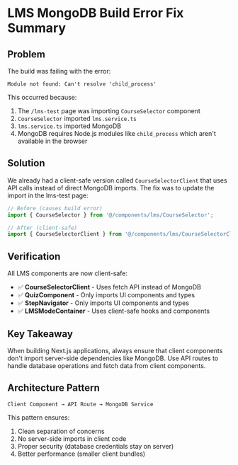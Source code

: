 # LMS MongoDB Build Error Fix Summary

## Problem
The build was failing with the error:
```
Module not found: Can't resolve 'child_process'
```

This occurred because:
1. The `/lms-test` page was importing `CourseSelector` component
2. `CourseSelector` imported `lms.service.ts` 
3. `lms.service.ts` imported MongoDB
4. MongoDB requires Node.js modules like `child_process` which aren't available in the browser

## Solution
We already had a client-safe version called `CourseSelectorClient` that uses API calls instead of direct MongoDB imports. The fix was to update the import in the lms-test page:

```typescript
// Before (causes build error)
import { CourseSelector } from '@/components/lms/CourseSelector';

// After (client-safe)
import { CourseSelectorClient } from '@/components/lms/CourseSelectorClient';
```

## Verification
All LMS components are now client-safe:
- ✅ **CourseSelectorClient** - Uses fetch API instead of MongoDB
- ✅ **QuizComponent** - Only imports UI components and types
- ✅ **StepNavigator** - Only imports UI components and types
- ✅ **LMSModeContainer** - Uses client-safe hooks and components

## Key Takeaway
When building Next.js applications, always ensure that client components don't import server-side dependencies like MongoDB. Use API routes to handle database operations and fetch data from client components.

## Architecture Pattern
```
Client Component → API Route → MongoDB Service
```

This pattern ensures:
1. Clean separation of concerns
2. No server-side imports in client code
3. Proper security (database credentials stay on server)
4. Better performance (smaller client bundles)
